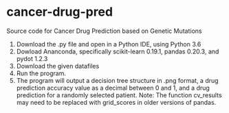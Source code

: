 # cancer-drug-pred
Source code for Cancer Drug Prediction based on Genetic Mutations
1. Download the .py file and open in a Python IDE, using Python 3.6
2. Dowload Ananconda, specifically scikit-learn 0.19.1, pandas 0.20.3, and pydot 1.2.3
3. Download the given datafiles
5. Run the program.
6. The program will output a decision tree structure in .png format, a drug prediction accuracy value as a decimal between 0 and 1, and a drug prediction for a randomly selected patient.
Note: The function cv_results may need to be replaced with grid_scores in older versions of pandas.
